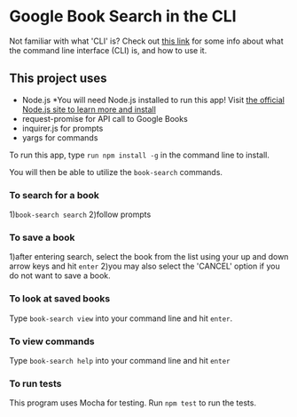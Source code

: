 
# Google Book Search in the CLI

Not familiar with what 'CLI' is? Check out [this link](https://www.vikingcodeschool.com/web-development-basics/a-command-line-crash-course) for some info about what the command line interface (CLI) is, and how to use it.

## This project uses

* Node.js
  *You will need Node.js installed to run this app! Visit [the official Node.js site to learn more and install](https://nodejs.org/en/)
* request-promise for API call to Google Books
* inquirer.js for prompts
* yargs for commands

To run this app, type `run npm install -g` in the command line to install.
 
 You will then be able to utilize the `book-search` commands.

### To search for a book

1)`book-search search`
2)follow prompts

### To save a book

1)after entering search, select the book from the list using your up and down arrow keys and hit `enter`
2)you may also select the 'CANCEL' option if you do not want to save a book.

### To look at saved books

Type `book-search view` into your command line and hit `enter`.

### To view commands

Type `book-search help` into your command line and hit `enter`

### To run tests

This program uses Mocha for testing. Run `npm test` to run the tests.

